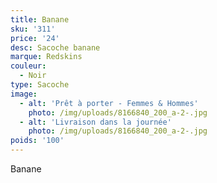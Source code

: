 ```yaml
---
title: Banane
sku: '311'
price: '24'
desc: Sacoche banane
marque: Redskins
couleur:
  - Noir
type: Sacoche
image:
  - alt: 'Prêt à porter - Femmes & Hommes'
    photo: /img/uploads/8166840_200_a-2-.jpg
  - alt: 'Livraison dans la journée'
    photo: /img/uploads/8166840_200_a-2-.jpg
poids: '100'
---
```

Banane
